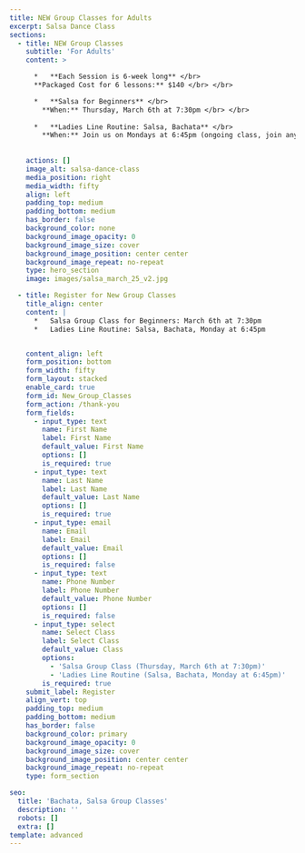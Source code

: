 ```yaml
---
title: NEW Group Classes for Adults
excerpt: Salsa Dance Class
sections:
  - title: NEW Group Classes
    subtitle: 'For Adults'
    content: >

      *   **Each Session is 6-week long** </br>
      **Packaged Cost for 6 lessons:** $140 </br> </br>

      *   **Salsa for Beginners** </br>
        **When:** Thursday, March 6th at 7:30pm </br> </br>
        
      *   **Ladies Line Routine: Salsa, Bachata** </br>
        **When:** Join us on Mondays at 6:45pm (ongoing class, join any time) </br> </br>        
    
   
    actions: []
    image_alt: salsa-dance-class
    media_position: right
    media_width: fifty
    align: left
    padding_top: medium
    padding_bottom: medium
    has_border: false
    background_color: none
    background_image_opacity: 0
    background_image_size: cover
    background_image_position: center center
    background_image_repeat: no-repeat
    type: hero_section
    image: images/salsa_march_25_v2.jpg

  - title: Register for New Group Classes
    title_align: center
    content: |
      *   Salsa Group Class for Beginners: March 6th at 7:30pm
      *   Ladies Line Routine: Salsa, Bachata, Monday at 6:45pm


    content_align: left
    form_position: bottom
    form_width: fifty
    form_layout: stacked
    enable_card: true
    form_id: New_Group_Classes
    form_action: /thank-you
    form_fields:
      - input_type: text
        name: First Name
        label: First Name
        default_value: First Name
        options: []
        is_required: true
      - input_type: text
        name: Last Name
        label: Last Name
        default_value: Last Name
        options: []
        is_required: true
      - input_type: email
        name: Email
        label: Email
        default_value: Email
        options: []
        is_required: false
      - input_type: text
        name: Phone Number
        label: Phone Number
        default_value: Phone Number
        options: []
        is_required: false
      - input_type: select
        name: Select Class
        label: Select Class
        default_value: Class
        options:
          - 'Salsa Group Class (Thursday, March 6th at 7:30pm)'
          - 'Ladies Line Routine (Salsa, Bachata, Monday at 6:45pm)'
        is_required: true
    submit_label: Register
    align_vert: top
    padding_top: medium
    padding_bottom: medium
    has_border: false
    background_color: primary
    background_image_opacity: 0
    background_image_size: cover
    background_image_position: center center
    background_image_repeat: no-repeat
    type: form_section

seo:
  title: 'Bachata, Salsa Group Classes'
  description: ''
  robots: []
  extra: []
template: advanced
---
```

